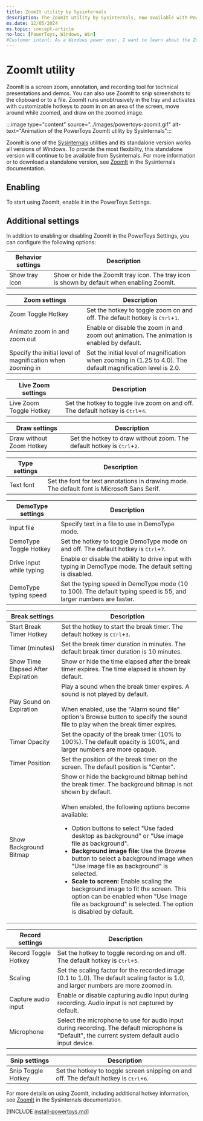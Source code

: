 ```yaml
---
title: ZoomIt utility by Sysinternals
description: The ZoomIt utility by Sysinternals, now available with PowerToys, is a screen zoom, annotation, and recording tool for technical presentations and demos.
ms.date: 12/05/2024
ms.topic: concept-article
no-loc: [PowerToys, Windows, Win]
#Customer intent: As a Windows power user, I want to learn about the ZoomIt utility by Sysinternals, which is now available with PowerToys.
---
```


# ZoomIt utility

ZoomIt is a screen zoom, annotation, and recording tool for technical presentations and demos. You can also use ZoomIt to snip screenshots to the clipboard or to a file. ZoomIt runs unobtrusively in the tray and activates with customizable hotkeys to zoom in on an area of the screen, move around while zoomed, and draw on the zoomed image.

:::image type="content" source="../images/powertoys-zoomit.gif" alt-text="Animation of the PowerToys ZoomIt utility by Sysinternals":::

ZoomIt is one of the [Sysinternals](/sysinternals/) utilities and its standalone version works all versions of Windows. To provide the most flexibility, this standalone version will continue to be available from Sysinternals. For more information or to download a standalone version, see [ZoomIt](/sysinternals/downloads/zoomit) in the Sysinternals documentation.

## Enabling

To start using ZoomIt, enable it in the PowerToys Settings.

## Additional settings

In addition to enabling or disabling ZoomIt in the PowerToys Settings, you can configure the following options:

| Behavior settings | Description |
|-------------------|-------------|
| Show tray icon | Show or hide the ZoomIt tray icon. The tray icon is shown by default when enabling ZoomIt. |

| Zoom settings | Description |
|---------------|-------------|
| Zoom Toggle Hotkey | Set the hotkey to toggle zoom on and off. The default hotkey is <kbd>Ctrl</kbd>+<kbd>1</kbd>. |
| Animate zoom in and zoom out | Enable or disable the zoom in and zoom out animation. The animation is enabled by default. |
| Specify the initial level of magnification when zooming in | Set the initial level of magnification when zooming in (1.25 to 4.0). The default magnification level is 2.0. |

| Live Zoom settings | Description |
|--------------------|-------------|
| Live Zoom Toggle Hotkey | Set the hotkey to toggle live zoom on and off. The default hotkey is <kbd>Ctrl</kbd>+<kbd>4</kbd>. |

| Draw settings | Description |
|---------------|-------------|
| Draw without Zoom Hotkey | Set the hotkey to draw without zoom. The default hotkey is <kbd>Ctrl</kbd>+<kbd>2</kbd>. |

| Type settings | Description |
|---------------|-------------|
| Text font | Set the font for text annotations in drawing mode. The default font is Microsoft Sans Serif. |

| DemoType settings | Description |
|------------------|-------------|
| Input file | Specify text in a file to use in DemoType mode. |
| DemoType Toggle Hotkey | Set the hotkey to toggle DemoType mode on and off. The default hotkey is <kbd>Ctrl</kbd>+<kbd>7</kbd>. |
| Drive input while typing | Enable or disable the ability to drive input with typing in DemoType mode. The default setting is disabled. |
| DemoType typing speed | Set the typing speed in DemoType mode (10 to 100). The default typing speed is 55, and larger numbers are faster. |

| Break settings | Description |
|----------------|-------------|
| Start Break Timer Hotkey | Set the hotkey to start the break timer. The default hotkey is <kbd>Ctrl</kbd>+<kbd>3</kbd>. |
| Timer (minutes) | Set the break timer duration in minutes. The default break timer duration is 10 minutes. |
| Show Time Elapsed After Expiration | Show or hide the time elapsed after the break timer expires. The time elapsed is shown by default. |
| Play Sound on Expiration | Play a sound when the break timer expires. A sound is not played by default.<br/><br/>When enabled, use the "Alarm sound file" option's Browse button to specify the sound file to play when the break timer expires. |
| Timer Opacity | Set the opacity of the break timer (10% to 100%). The default opacity is 100%, and larger numbers are more opaque. |
| Timer Position | Set the position of the break timer on the screen. The default position is "Center". |
| Show Background Bitmap | Show or hide the background bitmap behind the break timer. The background bitmap is not shown by default.<br/><br/>When enabled, the following options become available:<br/><ul><li>Option buttons to select "Use faded desktop as background" or "Use image file as background".</li><li><strong>Background image file:</strong> Use the Browse button to select a background image when "Use image file as background" is selected.</li><li><strong>Scale to screen:</strong> Enable scaling the background image to fit the screen. This option can be enabled when "Use Image file as background" is selected. The option is disabled by default.</li></ul> |

| Record settings | Description |
|-----------------|-------------|
| Record Toggle Hotkey | Set the hotkey to toggle recording on and off. The default hotkey is <kbd>Ctrl</kbd>+<kbd>5</kbd>. |
| Scaling | Set the scaling factor for the recorded image (0.1 to 1.0). The default scaling factor is 1.0, and larger numbers are more zoomed in. |
| Capture audio input | Enable or disable capturing audio input during recording. Audio input is not captured by default. |
| Microphone | Select the microphone to use for audio input during recording. The default microphone is "Default", the current system default audio input device. |

| Snip settings | Description |
|---------------|-------------|
| Snip Toggle Hotkey | Set the hotkey to toggle screen snipping on and off. The default hotkey is <kbd>Ctrl</kbd>+<kbd>6</kbd>. |

For more details on using ZoomIt, including additional hotkey information, see [ZoomIt](/sysinternals/downloads/zoomit) in the Sysinternals documentation.

[!INCLUDE [install-powertoys.md](../includes/install-powertoys.md)]
